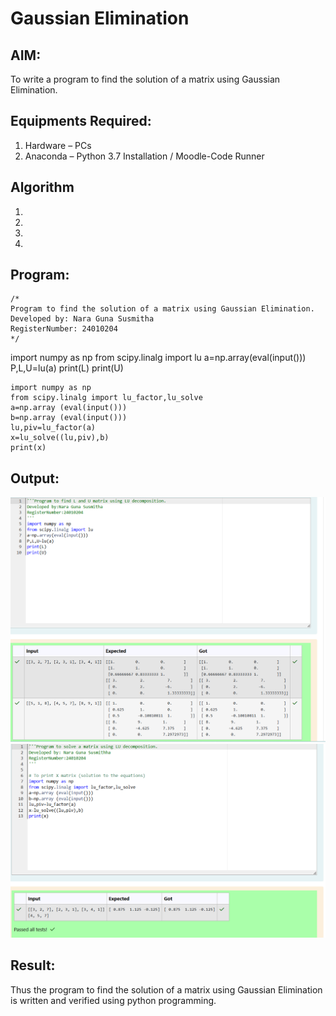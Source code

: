 # Gaussian Elimination

## AIM:
To write a program to find the solution of a matrix using Gaussian Elimination.

## Equipments Required:
1. Hardware – PCs
2. Anaconda – Python 3.7 Installation / Moodle-Code Runner

## Algorithm
1. 
2. 
3. 
4. 

## Program:
```
/*
Program to find the solution of a matrix using Gaussian Elimination.
Developed by: Nara Guna Susmitha
RegisterNumber: 24010204
*/
```
import numpy as np
from scipy.linalg import lu
a=np.array(eval(input()))
P,L,U=lu(a)
print(L)
print(U)

```
import numpy as np
from scipy.linalg import lu_factor,lu_solve
a=np.array (eval(input()))
b=np.array (eval(input()))
lu,piv=lu_factor(a)
x=lu_solve((lu,piv),b)
print(x)
```

## Output:
![output1](<Screenshot 2024-11-20 223652-2.png>)
![output2](<Screenshot 2024-11-20 223729-1.png>)



## Result:
Thus the program to find the solution of a matrix using Gaussian Elimination is written and verified using python programming.

